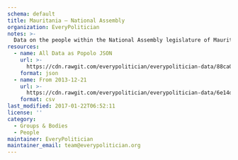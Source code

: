 ```yaml
---
schema: default
title: Mauritania — National Assembly
organization: EveryPolitician
notes: >-
  Data on the people within the National Assembly legislature of Mauritania.
resources:
  - name: All Data as Popolo JSON
    url: >-
      https://cdn.rawgit.com/everypolitician/everypolitician-data/88ca0e1e715e70dc4fc376ec007cc723ad8680ac/data/Mauritania/National_Assembly/ep-popolo-v1.0.json
    format: json
  - name: From 2013-12-21
    url: >-
      https://cdn.rawgit.com/everypolitician/everypolitician-data/6e14d68fb8ac95033e092abc1b2a60c8d03a2d7d/data/Mauritania/National_Assembly/term-12.csv
    format: csv
last_modified: 2017-01-22T06:52:11
license: ''
category:
  - Groups & Bodies
  - People
maintainer: EveryPolitician
maintainer_email: team@everypolitician.org
---
```

